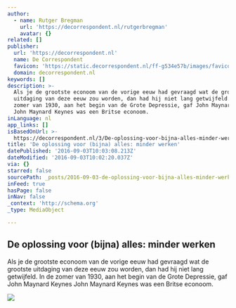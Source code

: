 ```yaml
---
author:
  - name: Rutger Bregman
    url: 'https://decorrespondent.nl/rutgerbregman'
    avatar: {}
related: []
publisher:
  url: 'https://decorrespondent.nl'
  name: De Correspondent
  favicon: 'https://static.decorrespondent.nl/ff-g534e57b/images/favicons/favicon.ico'
  domain: decorrespondent.nl
keywords: []
description: >-
  Als je de grootste econoom van de vorige eeuw had gevraagd wat de grootste
  uitdaging van deze eeuw zou worden, dan had hij niet lang getwijfeld. In de
  zomer van 1930, aan het begin van de Grote Depressie, gaf John Maynard Keynes
  John Maynard Keynes was een Britse econoom.
inLanguage: nl
app_links: []
isBasedOnUrl: >-
  https://decorrespondent.nl/3/De-oplossing-voor-bijna-alles-minder-werken/104324352-fc8c12e5
title: 'De oplossing voor (bijna) alles: minder werken'
datePublished: '2016-09-03T10:03:08.213Z'
dateModified: '2016-09-03T10:02:20.037Z'
via: {}
starred: false
sourcePath: _posts/2016-09-03-de-oplossing-voor-bijna-alles-minder-werken.md
inFeed: true
hasPage: false
inNav: false
_context: 'http://schema.org'
_type: MediaObject

---
```

<article style=""><h1>De oplossing voor (bijna) alles: minder werken</h1><p>Als je de grootste econoom van de vorige eeuw had gevraagd wat de grootste uitdaging van deze eeuw zou worden, dan had hij niet lang getwijfeld. In de zomer van 1930, aan het begin van de Grote Depressie, gaf John Maynard Keynes John Maynard Keynes was een Britse econoom.</p><img src="https://dynamic.decorrespondent.nl/ff-1429797698/media/1920/52488481872683.51580291.jpg" /></article>